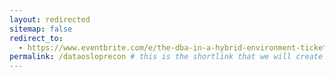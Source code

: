 ```yaml
---
layout: redirected
sitemap: false
redirect_to:
  - https://www.eventbrite.com/e/the-dba-in-a-hybrid-environment-tickets-643006990217?aff=ebdsoporgprofile # This is where it will be redirected  - must be a complete url and a space after the -
permalink: /dataosloprecon # this is the shortlink that we will create the / is required - MUST MATCH the name of the file amd a space after the :
---
```

